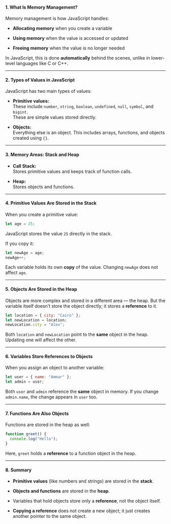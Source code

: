 #### **1. What Is Memory Management?**

Memory management is how JavaScript handles:

- **Allocating memory** when you create a variable
    
- **Using memory** when the value is accessed or updated
    
- **Freeing memory** when the value is no longer needed
    

In JavaScript, this is done **automatically** behind the scenes, unlike in lower-level languages like C or C++.

---

#### **2. Types of Values in JavaScript**

JavaScript has two main types of values:

- **Primitive values:**  
    These include `number`, `string`, `boolean`, `undefined`, `null`, `symbol`, and `bigint`.  
    These are simple values stored directly.
    
- **Objects:**  
    Everything else is an object. This includes arrays, functions, and objects created using `{}`.
    

---

#### **3. Memory Areas: Stack and Heap**

- **Call Stack:**  
    Stores primitive values and keeps track of function calls.
    
- **Heap:**  
    Stores objects and functions.
    

---

#### **4. Primitive Values Are Stored in the Stack**

When you create a primitive value:

```js
let age = 25;

```

JavaScript stores the value `25` directly in the stack.

If you copy it:

```js
let newAge = age;
newAge++;
```

Each variable holds its own **copy** of the value. Changing `newAge` does not affect `age`.

---

#### **5. Objects Are Stored in the Heap**

Objects are more complex and stored in a different area — the heap. But the variable itself doesn’t store the object directly; it stores a **reference** to it.

```js
let location = { city: "Cairo" };
let newLocation = location;
newLocation.city = "Alex";
```

Both `location` and `newLocation` point to the **same** object in the heap. Updating one will affect the other.

---

#### **6. Variables Store References to Objects**

When you assign an object to another variable:

```js
let user = { name: "Ammar" };
let admin = user;
```

Both `user` and `admin` reference the **same** object in memory. If you change `admin.name`, the change appears in `user` too.

---

#### **7. Functions Are Also Objects**

Functions are stored in the heap as well:

```js
function greet() {
  console.log("Hello");
}
```

Here, `greet` holds a **reference** to a function object in the heap.

---

#### **8. Summary**

- **Primitive values** (like numbers and strings) are stored in the **stack**.
    
- **Objects and functions** are stored in the **heap**.
    
- Variables that hold objects store only a **reference**, not the object itself.
    
- **Copying a reference** does not create a new object; it just creates another pointer to the same object.